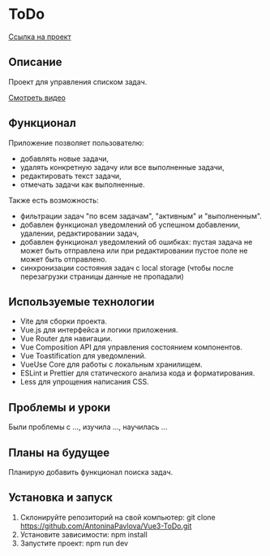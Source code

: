 # ToDo
[Ссылка на проект](https://vue3-to-do.vercel.app)

## Описание
Проект для управления списком задач.

[Смотреть видео](https://github.com/AntoninaPavlova/Vue3-ToDo/assets/114396404/45a68ed6-a5b0-4c01-9db5-6af0a4ab0f14)

## Функционал
Приложение позволяет пользователю:
- добавлять новые задачи,
- удалять конкретную задачу или все выполненные задачи,
- редактировать текст задачи,
- отмечать задачи как выполненные.

Также есть возможность:
- фильтрации задач "по всем задачам", "активным" и "выполненным".
- добавлен функционал уведомлений об успешном добавлении, удалении, редактировании задач,
- добавлен функционал уведомлений об ошибках: пустая задача не может быть отправлена или при редактировании пустое поле не может быть отправлено.
- синхронизации состояния задач с local storage (чтобы после перезагрузки страницы данные не пропадали)

## Используемые технологии
- Vite для сборки проекта.
- Vue.js для интерфейса и логики приложения.
- Vue Router для навигации.
- Vue Composition API для управления состоянием компонентов.
- Vue Toastification для уведомлений.
- VueUse Core для работы с локальным хранилищем.
- ESLint и Prettier для статического анализа кода и форматирования.
- Less для упрощения написания CSS.

## Проблемы и уроки
Были проблемы с ..., изучила ..., научилась ...

## Планы на будущее
Планирую добавить функционал поиска задач.

## Установка и запуск
1. Склонируйте репозиторий на свой компьютер: git clone https://github.com/AntoninaPavlova/Vue3-ToDo.git
2. Установите зависимости: npm install
3. Запустите проект: npm run dev
